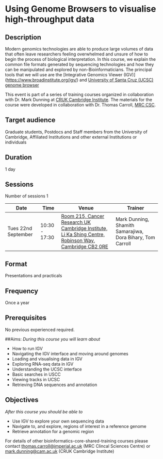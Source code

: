 # Using Genome Browsers to visualise high-throughput data

## Description 
Modern genomics technologies are able to produce large volumes of data that often leave researchers feeling overwhelmed and unsure of how to begin the process of biological interpretation. In this course, we explain the common file formats generated by sequencing technologies and how they can be manipulated and explored by non-Bioinformaticians. The principal tools that we will use are the [Integrative Genomics Viewer (IGV)] (https://www.broadinstitute.org/igv/) and [University of Santa Cruz (UCSC) genome browser](https://www.genome.ucsc.edu/)

This event is part of a series of training courses organized in collaboration with Dr. Mark Dunning at [CRUK Cambridge Institute](http://www.cruk.cam.ac.uk/). The materials for the course were developed in collaboration with Dr. Thomas Carroll, [MRC CSC](http://bioinformatics.csc.mrc.ac.uk/).

## Target audience
Graduate students, Postdocs and Staff members from the University of Cambridge, Affiliated Institutions and other external Institutions or individuals

## Duration
1 day

## Sessions
Number of sessions 1

Date | Time | Venue | Trainer
-----|------|-------|-------
Tues 22nd September | 10:30 - 17:30 | [Room 215, Cancer Research UK Cambridge Institute, Li Ka Shing Centre, Robinson Way, Cambridge CB2 0RE](http://training.csx.cam.ac.uk/venue/1345288) | Mark Dunning, Shamith Samarajiwa, Dora Bihary, Tom Carroll

## Format
Presentations and practicals

## Frequency
Once a year

## Prerequisites
No previous experienced required. 

##Aims: 
*During this course you will learn about*

- How to run IGV
- Navigating the IGV interface and moving around genomes
- Loading and visualising data in IGV
- Exploring RNA-seq data in IGV
- Understanding the UCSC interface
- Basic searches in USCC
- Viewing tracks in UCSC
- Retrieving DNA sequences and annotation

## Objectives
*After this course you should be able to*
- Use IGV to explore your own sequencing data
- Navigate to, and explore, regions of interest in a reference genome
- Retrieve annotation for a genomic region

For details of other bioinformatics-core-shared-training courses please contact thomas.carroll@imperial.ac.uk (MRC Clincal Sciences Centre) or mark.dunning@cam.ac.uk (CRUK Cambridge Institute)

